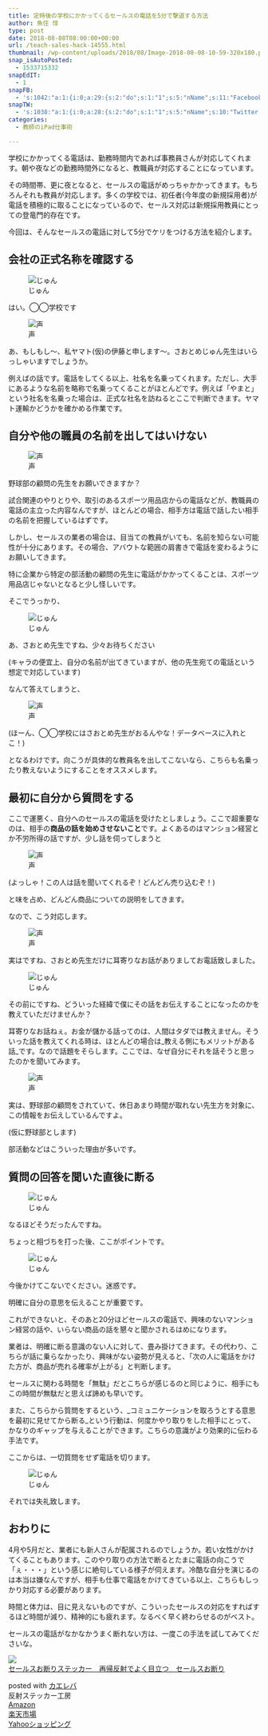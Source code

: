 ```yaml
---
title: 定時後の学校にかかってくるセールスの電話を5分で撃退する方法
author: 魚住 惇
type: post
date: 2018-08-08T08:00:00+00:00
url: /teach-sales-hack-14555.html
thumbnail: /wp-content/uploads/2018/08/Image-2018-08-08-10-59-320x180.png
snap_isAutoPosted:
  - 1533715332
snapEdIT:
  - 1
snapFB:
  - 's:1042:"a:1:{i:0;a:29:{s:2:"do";s:1:"1";s:5:"nName";s:11:"Facebook #0";s:9:"msgFormat";s:51:"ブログを更新しました！%TITLE% %SITENAME%";s:6:"appKey";s:35:"x5g9aw2d4v22454x2w294d444a4p2b4u2z2";s:6:"appSec";s:69:"d3h0au284x2i5b4s224h5e414a4p2m5z2y2u2k584x24474e4w2p2y2d4w244q2748484";s:8:"postType";s:1:"A";s:8:"apiToUse";s:4:"fbfb";s:7:"fltrsOn";i:0;s:5:"fltrs";a:0:{}s:7:"proxyOn";i:0;s:7:"useSURL";i:0;s:1:"v";i:350;s:3:"tpt";s:0:"";s:4:"pgID";s:15:"627487850654942";s:6:"imgUpl";s:1:"T";s:10:"riComments";i:0;s:12:"riCommentsAA";i:0;s:5:"proxy";a:2:{s:5:"proxy";s:0:"";s:2:"up";s:0:"";}s:9:"wpImgSize";s:4:"full";s:5:"glpid";s:0:"";s:4:"uMsg";s:0:"";s:11:"accessToken";s:175:"EAAMjGZBx2DIABAK9Shrq8A1facZBzmI7j4gQptvfrvrC0QRXFBjndKxoJdk1x3YCLY5zT01ivVoEhYZCv0wO4N4WlEb8wNRBgIgy8OvpQQfV1zmMs4Tfgs9r2rrWnoya0gsx9AgvoAlPCKCha6ZAYq5mszCg54MRDGptJQ0xegZDZD";s:8:"authUser";s:15:"627487850654942";s:12:"authUserName";s:10:"Jun Uozumi";s:9:"isAutoImg";s:1:"A";s:8:"imgToUse";s:0:"";s:9:"isAutoURL";s:1:"A";s:8:"urlToUse";s:0:"";s:4:"doFB";i:0;}}";'
snapTW:
  - 's:1038:"a:1:{i:0;a:28:{s:2:"do";s:1:"1";s:5:"nName";s:10:"Twitter #0";s:9:"msgFormat";s:40:"記事を書きました: %TITLE%  %URL%";s:6:"appKey";s:55:"x5g9a2494h465u554l434265454e306b4j4m474q3o3w5r4h3a3b4r3";s:6:"appSec";s:105:"d3h0ak37413l546f4u25615i4n4j3p4w384o305r3l336s5d4i4n4u3q354p3u2o4p433o50325b4m4f4r3s463t454y534r3s3l57406";s:7:"fltrsOn";i:0;s:5:"fltrs";a:0:{}s:7:"proxyOn";i:0;s:7:"useSURL";i:0;s:1:"v";i:350;s:5:"twURL";s:29:"https://twitter.com/jun3010me";s:11:"accessToken";s:50:"67790051-Zy1o3Z7D9ONCVqKqdP2QPAIhGVwkCADeltfZN9dth";s:14:"accessTokenSec";s:45:"k94u64BhC2TPT95vmy98nXsz1WUVhQEFSW2qnZM46Q5z1";s:5:"tw140";i:0;s:10:"riComments";i:0;s:11:"riCommentsM";i:0;s:12:"riCommentsAA";i:0;s:8:"attchImg";s:1:"1";s:9:"wpImgSize";s:4:"full";s:8:"isPosted";s:1:"1";s:4:"pgID";s:19:"1027102678290026496";s:7:"postURL";s:56:"https://twitter.com/jun3010me/status/1027102678290026496";s:5:"pDate";s:19:"2018-08-08 08:02:16";s:9:"isAutoImg";s:1:"A";s:8:"imgToUse";s:0:"";s:9:"isAutoURL";s:1:"A";s:8:"urlToUse";s:0:"";s:4:"doTW";i:0;}}";'
categories:
  - 教師のiPad仕事術

---
```

学校にかかってくる電話は、勤務時間内であれば事務員さんが対応してくれます。朝や夜などの勤務時間外になると、教職員が対応することになっています。

その時間帯、更に夜となると、セールスの電話がめっちゃかかってきます。もちろんそれも教員が対応します。多くの学校では、初任者(今年度の新規採用者)が電話を積極的に取ることになっているので、セールス対応は新規採用教員にとっての登竜門的存在です。

今回は、そんなセールスの電話に対して5分でケリをつける方法を紹介します。

## 会社の正式名称を確認する

<div class="voice">
  <figure class="voice-img-left"> <img decoding="async" src="http://jun3010.me/files/juns.jpg" alt="じゅん" /><figcaption class="voice-img-description">じゅん</figcaption></figure> 
  
  <div class="voice-text-right">
    <p class="voice-text">
      はい。◯◯学校です
    </p>
  </div>
</div>

<div class="voice">
  <figure class="voice-img-right"> <img decoding="async" src="http://jun3010.me/files/bk.jpg" alt="声" /><figcaption class="voice-img-description">声</figcaption></figure> 
  
  <div class="voice-text-left">
    <p class="voice-text">
      あ、もしもし〜、私ヤマト(仮)の伊藤と申します〜。さおとめじゅん先生はいらっしゃいますでしょうか。
    </p>
  </div>
</div>

例えばの話です。電話をしてくる以上、社名を名乗ってくれます。ただし、大手にあるような名前を略称で名乗ってくることがほとんどです。例えば「やまと」という社名を名乗った場合は、正式な社名を訪ねるとここで判断できます。ヤマト運輸かどうかを確かめる作業です。

## 自分や他の職員の名前を出してはいけない

<div class="voice">
  <figure class="voice-img-right"> <img decoding="async" src="http://jun3010.me/files/bk.jpg" alt="声" /><figcaption class="voice-img-description">声</figcaption></figure> 
  
  <div class="voice-text-left">
    <p class="voice-text">
      野球部の顧問の先生をお願いできますか？
    </p>
  </div>
</div>

試合関連のやりとりや、取引のあるスポーツ用品店からの電話などが、教職員の電話の主立った内容なんですが、ほとんどの場合、相手方は電話で話したい相手の名前を把握しているはずです。

しかし、セールスの業者の場合は、目当ての教員がいても、名前を知らない可能性が十分にあります。その場合、アバウトな範囲の肩書きで電話を変わるようにお願いしてきます。

特に企業から特定の部活動の顧問の先生に電話がかかってくることは、スポーツ用品店じゃないとなると少し怪しいです。

そこでうっかり、

<div class="voice">
  <figure class="voice-img-left"> <img decoding="async" src="http://jun3010.me/files/juns.jpg" alt="じゅん" /><figcaption class="voice-img-description">じゅん</figcaption></figure> 
  
  <div class="voice-text-right">
    <p class="voice-text">
      あ、さおとめ先生ですね、少々お待ちください
    </p>
  </div>
</div>

(キャラの便宜上、自分の名前が出てきていますが、他の先生宛ての電話という想定で対応しています)

なんて答えてしまうと、

<div class="voice">
  <figure class="voice-img-right"> <img decoding="async" src="http://jun3010.me/files/bk.jpg" alt="声" /><figcaption class="voice-img-description">声</figcaption></figure> 
  
  <div class="voice-text-left">
    <p class="voice-text">
      (ほーん、◯◯学校にはさおとめ先生がおるんやな！データベースに入れとこ！)
    </p>
  </div>
</div>

となるわけです。向こうが具体的な教員名を出してこないなら、こちらも名乗ったり教えないようにすることをオススメします。

## 最初に自分から質問をする

ここで運悪く、自分へのセールスの電話を受けたとしましょう。ここで超重要なのは、相手の**商品の話を始めさせないこと**です。よくあるのはマンション経営とか不労所得の話ですが、少し話を伺ってしまうと

<div class="voice">
  <figure class="voice-img-right"> <img decoding="async" src="http://jun3010.me/files/bk.jpg" alt="声" /><figcaption class="voice-img-description">声</figcaption></figure> 
  
  <div class="voice-text-left">
    <p class="voice-text">
      (よっしゃ！この人は話を聞いてくれるぞ！どんどん売り込むぞ！)
    </p>
  </div>
</div>

と味を占め、どんどん商品についての説明をしてきます。

なので、こう対応します。

<div class="voice">
  <figure class="voice-img-right"> <img decoding="async" src="http://jun3010.me/files/bk.jpg" alt="声" /><figcaption class="voice-img-description">声</figcaption></figure> 
  
  <div class="voice-text-left">
    <p class="voice-text">
      実はですね、さおとめ先生だけに耳寄りなお話がありましてお電話致しました。
    </p>
  </div>
</div>

<div class="voice">
  <figure class="voice-img-left"> <img decoding="async" src="http://jun3010.me/files/juns.jpg" alt="じゅん" /><figcaption class="voice-img-description">じゅん</figcaption></figure> 
  
  <div class="voice-text-right">
    <p class="voice-text">
      その前にですね、どういった経緯で僕にその話をお伝えすることになったのかを教えていただけませんか？
    </p>
  </div>
</div>

耳寄りなお話ねぇ。お金が儲かる話ってのは、人間はタダでは教えません。そういった話を教えてくれる時は、ほとんどの場合は_教える側にもメリットがある話_です。なので話題をそらします。ここでは、なぜ自分にそれを話そうと思ったのかを聞いてみます。

<div class="voice">
  <figure class="voice-img-right"> <img decoding="async" src="http://jun3010.me/files/bk.jpg" alt="声" /><figcaption class="voice-img-description">声</figcaption></figure> 
  
  <div class="voice-text-left">
    <p class="voice-text">
      実は、野球部の顧問をされていて、休日あまり時間が取れない先生方を対象に、この情報をお伝えしているんですよ。
    </p>
  </div>
</div>

(仮に野球部とします)

部活動などはこういった理由が多いです。

## 質問の回答を聞いた直後に断る

<div class="voice">
  <figure class="voice-img-left"> <img decoding="async" src="http://jun3010.me/files/juns.jpg" alt="じゅん" /><figcaption class="voice-img-description">じゅん</figcaption></figure> 
  
  <div class="voice-text-right">
    <p class="voice-text">
      なるほどそうだったんですね。
    </p>
  </div>
</div>

ちょっと相づちを打った後、ここがポイントです。

<div class="voice">
  <figure class="voice-img-left"> <img decoding="async" src="http://jun3010.me/files/juns.jpg" alt="じゅん" /><figcaption class="voice-img-description">じゅん</figcaption></figure> 
  
  <div class="voice-text-right">
    <p class="voice-text">
      今後かけてこないでください。迷惑です。
    </p>
  </div>
</div>

明確に自分の意思を伝えることが重要です。

これができないと、そのあと20分ほどセールスの電話で、興味のないマンション経営の話や、いらない商品の話を懇々と聞かされるはめになります。

業者は、明確に断る意識のない人に対して、畳み掛けてきます。その代わり、こちらが話に乗らなかったり、興味がない姿勢が見えると、「次の人に電話をかけた方が、商品が売れる確率が上がる」と判断します。

セールスに関わる時間を「無駄」だとこちらが感じるのと同じように、相手にもこの時間が無駄だと思えば諦めも早いです。

また、こちらから質問をするという、_コミュニケーションを取ろうとする意思を最初に見せてから断る_という行動は、何度かやり取りをした相手にとって、かなりのギャップを与えることができます。こちらの意識がより効果的に伝わる手法です。

ここからは、一切質問をせず電話を切ります。

<div class="voice">
  <figure class="voice-img-left"> <img decoding="async" src="http://jun3010.me/files/juns.jpg" alt="じゅん" /><figcaption class="voice-img-description">じゅん</figcaption></figure> 
  
  <div class="voice-text-right">
    <p class="voice-text">
      それでは失礼致します。
    </p>
  </div>
</div>

## おわりに

4月や5月だと、業者にも新人さんが配属されるのでしょうか。若い女性がかけてくることもあります。このやり取りの方法で断るとたまに電話の向こうで「ぇ・・・」という感じに絶句している様子が伺えます。冷酷な自分を演じるのは本当は嫌なんですが、相手も仕事で電話をかけてきている以上、こちらもしっかり対応する必要があります。

時間と体力は、目に見えないものですが、こういったセールスの対応をすればするほど時間が減り、精神的にも疲れます。なるべく早く終わらせるのがベスト。

セールスの電話がなかなかうまく断れない方は、一度この手法を試してみてくださいな。

<div class="cstmreba">
  <div class="kaerebalink-box">
    <div class="kaerebalink-image">
      <a href="https://www.amazon.co.jp/exec/obidos/ASIN/B018AXKTWW/jn050191-22/" target="_blank" rel="noopener noreferrer"><img decoding="async" src="https://images-fe.ssl-images-amazon.com/images/I/51Zjz5xSmKL._SL160_.jpg" style="border: none;" /></a>
    </div>
    <div class="kaerebalink-info">
      <div class="kaerebalink-name">
        <a href="https://www.amazon.co.jp/exec/obidos/ASIN/B018AXKTWW/jn050191-22/" target="_blank" rel="noopener noreferrer">セールスお断りステッカー　再帰反射でよく目立つ　セールスお断り</a></p>
        <div class="kaerebalink-powered-date">
          posted with <a href="https://kaereba.com" rel="nofollow noopener noreferrer" target="_blank">カエレバ</a>
        </div>
      </div>
      <div class="kaerebalink-detail">
        反射ステッカー工房
      </div>
      <div class="kaerebalink-link1">
        <div class="shoplinkamazon">
          <a href="https://www.amazon.co.jp/gp/search?keywords=%E3%82%BB%E3%83%BC%E3%83%AB%E3%82%B9%E3%81%8A%E6%96%AD%E3%82%8A%E3%82%B9%E3%83%86%E3%83%83%E3%82%AB%E3%83%BC&#038;__mk_ja_JP=%E3%82%AB%E3%82%BF%E3%82%AB%E3%83%8A&#038;tag=jn050191-22" target="_blank" rel="noopener noreferrer">Amazon</a>
        </div>
        <div class="shoplinkrakuten">
          <a href="https://hb.afl.rakuten.co.jp/hgc/10ef1d94.c90f9829.10ef1d95.53606a39/?pc=https%3A%2F%2Fsearch.rakuten.co.jp%2Fsearch%2Fmall%2F%25E3%2582%25BB%25E3%2583%25BC%25E3%2583%25AB%25E3%2582%25B9%25E3%2581%258A%25E6%2596%25AD%25E3%2582%258A%25E3%2582%25B9%25E3%2583%2586%25E3%2583%2583%25E3%2582%25AB%25E3%2583%25BC%2F-%2Ff.1-p.1-s.1-sf.0-st.A-v.2%3Fx%3D0%26scid%3Daf_ich_link_urltxt%26m%3Dhttp%3A%2F%2Fm.rakuten.co.jp%2F" target="_blank" rel="noopener noreferrer">楽天市場</a>
        </div>
        <div class="shoplinkyahoo">
          <a href="//ck.jp.ap.valuecommerce.com/servlet/referral?sid=3040825&#038;pid=884909937&#038;vc_url=http%3A%2F%2Fsearch.shopping.yahoo.co.jp%2Fsearch%3Fp%3D%25E3%2582%25BB%25E3%2583%25BC%25E3%2583%25AB%25E3%2582%25B9%25E3%2581%258A%25E6%2596%25AD%25E3%2582%258A%25E3%2582%25B9%25E3%2583%2586%25E3%2583%2583%25E3%2582%25AB%25E3%2583%25BC&#038;vcptn=kaereba" target="_blank" rel="noopener noreferrer">Yahooショッピング<img decoding="async" loading="lazy" src="//ad.jp.ap.valuecommerce.com/servlet/gifbanner?sid=3040825&#038;pid=884909937" height="1" width="1" border="0" /></a>
        </div>
      </div>
    </div>
    <div class="booklink-footer">
    </div>
  </div>
</div>